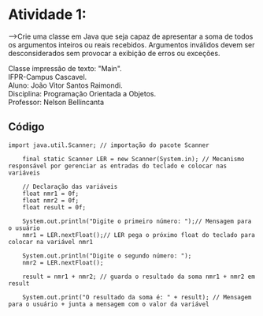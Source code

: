 # Atividade 1:

-->Crie uma classe em Java que seja capaz de apresentar a soma de todos os argumentos inteiros ou reais recebidos. Argumentos inválidos devem ser desconsiderados sem provocar a exibição de erros ou exceções.

Classe impressão de texto: "Main".     
IFPR-Campus Cascavel.     
Aluno: João Vitor Santos Raimondi.     
Disciplina: Programação Orientada a Objetos.     
Professor: Nelson Bellincanta     


## Código
```
import java.util.Scanner; // importação do pacote Scanner
    
    final static Scanner LER = new Scanner(System.in); // Mecanismo responsável por gerenciar as entradas do teclado e colocar nas variáveis
    
    // Declaração das variáveis  
    float nmr1 = 0f;
    float nmr2 = 0f;
    float result = 0f;

    System.out.println("Digite o primeiro número: ");// Mensagem para o usuário
    nmr1 = LER.nextFloat();// LER pega o próximo float do teclado para colocar na variável nmr1
    
    System.out.println("Digite o segundo número: ");
    nmr2 = LER.nextFloat();
    
    result = nmr1 + nmr2; // guarda o resultado da soma nmr1 + nmr2 em result

    System.out.print("O resultado da soma é: " + result); // Mensagem para o usuário + junta a mensagem com o valor da variável
```
